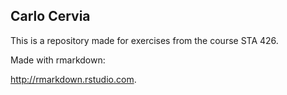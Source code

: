## Carlo Cervia

This is a repository made for exercises from the course STA 426. 

Made with rmarkdown: 

<http://rmarkdown.rstudio.com>.
